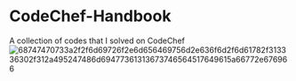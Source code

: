 # CodeChef-Handbook
A collection of codes that I solved on CodeChef
![68747470733a2f2f6d69726f2e6d656469756d2e636f6d2f6d61782f313336302f312a495247486d69477361313673746564517649615a66772e676966](https://user-images.githubusercontent.com/73244900/151902252-157dc60e-f667-45db-8c08-5177ac96c031.gif)
